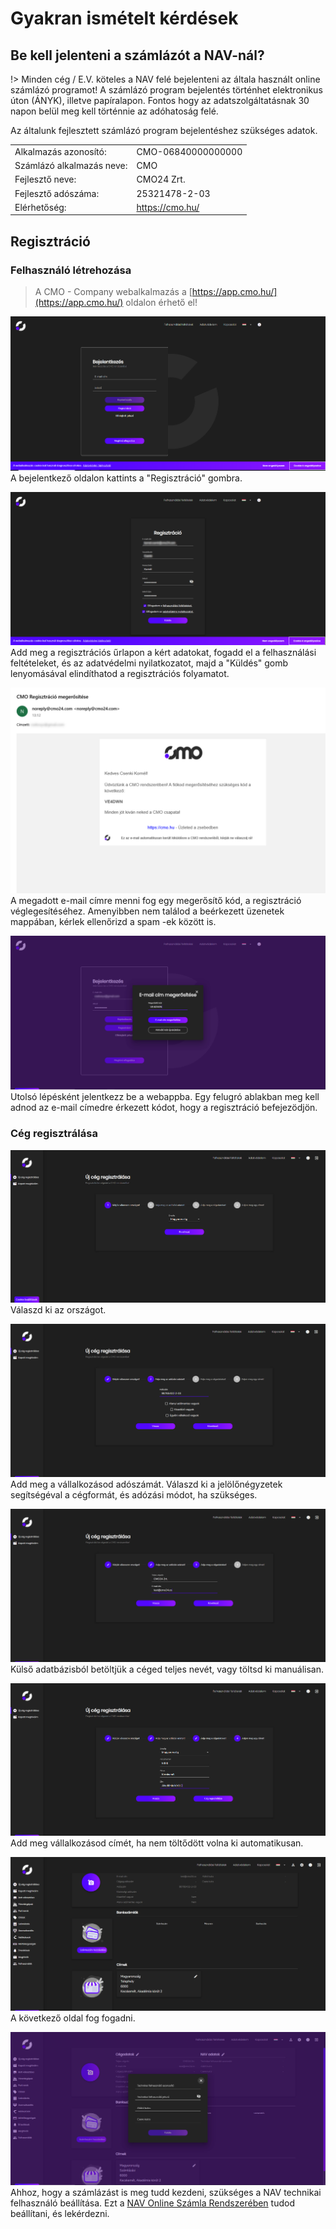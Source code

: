# Gyakran ismételt kérdések

<div class="img-float-left">

## Be kell jelenteni a számlázót a NAV-nál?
!> Minden cég / E.V. köteles a NAV felé bejelenteni az általa használt online számlázó programot! 
A számlázó program bejelentés történhet elektronikus úton (ÁNYK), illetve papíralapon. Fontos hogy az adatszolgáltatásnak 30 napon belül meg kell történnie az adóhatoság felé.

Az általunk fejlesztett számlázó program bejelentéshez szükséges adatok.

|  |  |
| ------------- | -------------- |
| Alkalmazás azonosító: | CMO-06840000000000 | 
| Számlázó alkalmazás neve: | CMO | 
| Fejlesztő neve: | CMO24 Zrt. | 
| Fejlesztő adószáma: | 25321478-2-03 |
| Elérhetőség: | https://cmo.hu/ |  


## Regisztráció

### Felhasználó létrehozása

> A CMO - Company webalkalmazás a [https://app.cmo.hu/](https://app.cmo.hu/) oldalon érhető el!

![CMO - Company webalkalmazás](../_media/webapp/felhasznalo-reg/1.png)
A bejelentkező oldalon kattints a "Regisztráció" gombra.

![CMO - Company webalkalmazás](../_media/webapp/felhasznalo-reg/2.png)
Add meg a regisztrációs űrlapon a kért adatokat, fogadd el a felhasználási feltételeket, és az adatvédelmi nyilatkozatot, majd a "Küldés" gomb lenyomásával elindíthatod a regisztrációs folyamatot.

![CMO - Company webalkalmazás](../_media/webapp/felhasznalo-reg/3.png)
A megadott e-mail címre menni fog egy megerősítő kód, a regisztráció véglegesítéséhez. 
Amenyibben nem találod a beérkezett üzenetek mappában, kérlek ellenőrizd a spam -ek között is.

![CMO - Company webalkalmazás](../_media/webapp/felhasznalo-reg/4.png)
Utolsó lépésként jelentkezz be a webappba. Egy felugró ablakban meg kell adnod az e-mail címedre érkezett kódot, hogy a regisztráció befejezödjön.

### Cég regisztrálása
![CMO - Company cég létrehozása](../_media/webapp/ceg-reg/5.png)
Válaszd ki az országot.

![CMO - Company cég létrehozása](../_media/webapp/ceg-reg/6.png)
Add meg a vállalkozásod adószámát. Válaszd ki a jelölőnégyzetek segítségéval a cégformát, és adózási módot, ha szükséges.

![CMO - Company cég létrehozása](../_media/webapp/ceg-reg/7.png)
Külső adatbázisból betöltjük a céged teljes nevét, vagy töltsd ki manuálisan.

![CMO - Company cég létrehozása](../_media/webapp/ceg-reg/8.png)
Add meg vállalkozásod címét, ha nem töltődött volna ki automatikusan.

![CMO - Company cég létrehozása](../_media/webapp/ceg-reg/9.png)
A következő oldal fog fogadni.

![CMO - Company cég létrehozása](../_media/webapp/ceg-reg/10.png)
Ahhoz, hogy a számlázást is meg tudd kezdeni, szükséges a NAV technikai felhasználó beállítása. Ezt a [NAV Online Számla Rendszerében](https://onlineszamla.nav.gov.hu/home) tudod beállítani, és lekérdezni.

</div>